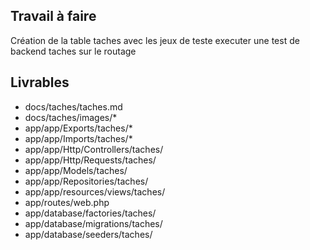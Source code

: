 ## Travail à faire

Création de la table taches avec les jeux de teste
executer une test de backend taches sur le routage

## Livrables

- docs/taches/taches.md
- docs/taches/images/*
- app/app/Exports/taches/*
- app/app/Imports/taches/*
- app/app/Http/Controllers/taches/
- app/app/Http/Requests/taches/
- app/app/Models/taches/
- app/app/Repositories/taches/
- app/app/resources/views/taches/
- app/routes/web.php
- app/database/factories/taches/
- app/database/migrations/taches/
- app/database/seeders/taches/
